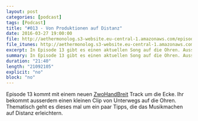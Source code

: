 ```yaml
---
layout: post
categories: [podcast]
tags: [Podcast]
title: "#013 - Von Produktionen auf Distanz"
date: 2016-03-27 19:00:00
file: http://aethermonolog.s3-website.eu-central-1.amazonaws.com/episodes/aethermonolog-013.mp3
file_itunes: http://aethermonolog.s3-website.eu-central-1.amazonaws.com/episserodes/aethermonolog-013.m4a
excerpt: In Episode 13 gibt es einen aktuellen Song auf die Ohren. Ausserdem geht es darum, was das Musikmachen auf Distanz erleichtert.
summary: In Episode 13 gibt es einen aktuellen Song auf die Ohren. Ausserdem geht es darum, was das Musikmachen auf Distanz erleichtert.
duration: "21:40"
length: "21092105"
explicit: "no"
block: "no"
---
```


Episode 13 kommt mit einem neuen [ZwoHandBreit](http://zwohandbreit.de) Track um die Ecke. Ihr bekommt ausserdem einen kleinen Clip von Unterwegs auf die Ohren. Thematisch geht es dieses mal um ein paar Tipps, die das Musikmachen auf Distanz erleichtern.
